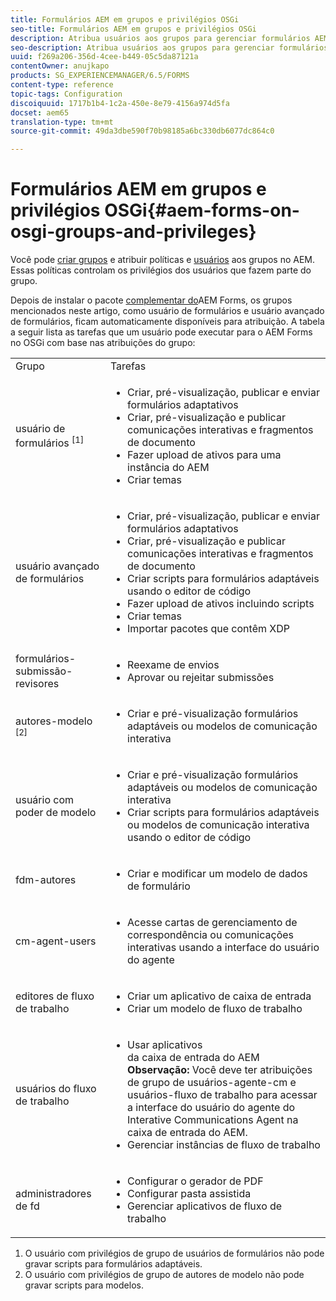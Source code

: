 ```yaml
---
title: Formulários AEM em grupos e privilégios OSGi
seo-title: Formulários AEM em grupos e privilégios OSGi
description: Atribua usuários aos grupos para gerenciar formulários AEM no OSGi
seo-description: Atribua usuários aos grupos para gerenciar formulários AEM no OSGi
uuid: f269a206-356d-4cee-b449-05c5da87121a
contentOwner: anujkapo
products: SG_EXPERIENCEMANAGER/6.5/FORMS
content-type: reference
topic-tags: Configuration
discoiquuid: 1717b1b4-1c2a-450e-8e79-4156a974d5fa
docset: aem65
translation-type: tm+mt
source-git-commit: 49da3dbe590f70b98185a6bc330db6077dc864c0

---
```



# Formulários AEM em grupos e privilégios OSGi{#aem-forms-on-osgi-groups-and-privileges}

Você pode [criar grupos](/help/sites-administering/user-group-ac-admin.md#group-administration) e atribuir políticas e [usuários](/help/sites-administering/user-group-ac-admin.md#user-administration) aos grupos no AEM. Essas políticas controlam os privilégios dos usuários que fazem parte do grupo.

Depois de instalar o pacote [complementar do](../../forms/using/installing-configuring-aem-forms-osgi.md)AEM Forms, os grupos mencionados neste artigo, como usuário de formulários e usuário avançado de formulários, ficam automaticamente disponíveis para atribuição. A tabela a seguir lista as tarefas que um usuário pode executar para o AEM Forms no OSGi com base nas atribuições do grupo:

<table>
 <tbody>
  <tr>
   <td>Grupo</td> 
   <td>Tarefas</td> 
  </tr>
  <tr>
   <td>usuário de formulários <sup>[1]</sup></td> 
   <td>
    <ul> 
     <li>Criar, pré-visualização, publicar e enviar formulários adaptativos</li> 
     <li>Criar, pré-visualização e publicar comunicações interativas e fragmentos de documento</li> 
     <li>Fazer upload de ativos para uma instância do AEM</li> 
     <li>Criar temas</li> 
    </ul> </td> 
  </tr>
  <tr>
   <td>usuário avançado de formulários</td> 
   <td>
    <ul> 
     <li>Criar, pré-visualização, publicar e enviar formulários adaptativos</li> 
     <li>Criar, pré-visualização e publicar comunicações interativas e fragmentos de documento</li> 
     <li>Criar scripts para formulários adaptáveis usando o editor de código</li> 
     <li>Fazer upload de ativos incluindo scripts</li> 
     <li>Criar temas</li> 
     <li>Importar pacotes que contêm XDP</li> 
    </ul> </td> 
  </tr>
  <tr>
   <td>formulários-submissão-revisores</td> 
   <td>
    <ul> 
     <li>Reexame de envios</li> 
     <li>Aprovar ou rejeitar submissões</li> 
    </ul> </td> 
  </tr>
  <tr>
   <td>autores-modelo <sup>[2]</sup></td> 
   <td>
    <ul> 
     <li>Criar e pré-visualização formulários adaptáveis ou modelos de comunicação interativa</li> 
    </ul> </td> 
  </tr>
  <tr>
   <td>usuário com poder de modelo</td> 
   <td>
    <ul> 
     <li>Criar e pré-visualização formulários adaptáveis ou modelos de comunicação interativa</li> 
     <li>Criar scripts para formulários adaptáveis ou modelos de comunicação interativa usando o editor de código</li> 
    </ul> </td> 
  </tr>
  <tr>
   <td><p>fdm-autores</p> </td> 
   <td>
    <ul> 
     <li>Criar e modificar um modelo de dados de formulário</li> 
    </ul> </td> 
  </tr>
  <tr>
   <td>cm-agent-users</td> 
   <td>
    <ul> 
     <li>Acesse cartas de gerenciamento de correspondência ou comunicações interativas usando a interface do usuário do agente</li> 
    </ul> </td> 
  </tr>
  <tr>
   <td><p>editores de fluxo de trabalho</p> </td> 
   <td>
    <ul> 
     <li>Criar um aplicativo de caixa de entrada</li> 
     <li>Criar um modelo de fluxo de trabalho</li> 
    </ul> </td> 
  </tr>
  <tr>
   <td>usuários do fluxo de trabalho</td> 
   <td>
    <ul> 
     <li>Usar aplicativos<br /> da caixa de entrada do AEM <strong>Observação: </strong>Você deve ter atribuições de grupo de usuários-agente-cm e usuários-fluxo de trabalho para acessar a interface do usuário do agente do Interative Communications Agent na caixa de entrada do AEM.</li> 
     <li>Gerenciar instâncias de fluxo de trabalho</li> 
    </ul> </td> 
  </tr>
  <tr>
   <td>administradores de fd</td> 
   <td>
    <ul> 
     <li>Configurar o gerador de PDF</li> 
     <li>Configurar pasta assistida</li> 
     <li>Gerenciar aplicativos de fluxo de trabalho</li> 
    </ul> </td> 
  </tr>
 </tbody>
</table>

1. O usuário com privilégios de grupo de usuários de formulários não pode gravar scripts para formulários adaptáveis.
1. O usuário com privilégios de grupo de autores de modelo não pode gravar scripts para modelos.

